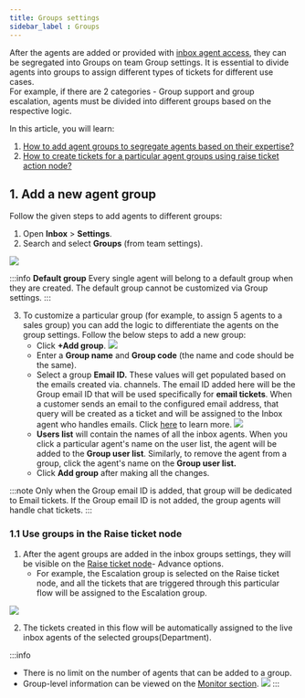 ```yaml
---
title: Groups settings
sidebar_label : Groups 
---
```




After the agents are added or provided with [inbox agent access](https://docs.yellow.ai/docs/platform_concepts/inbox), they can be segregated into Groups on team Group settings.
It is essential to divide agents into groups to assign different types of tickets for different use cases.   
For example, if there are 2 categories - Group support and group escalation, agents must be divided into different groups based on the respective logic. 

In this article, you will learn:
1. [How to add agent groups to segregate agents based on their expertise?](#1)
2. [How to create tickets for a particular agent groups using raise ticket action node?](#2)


## <a name="1"></a> 1. Add a new agent group

Follow the given steps to add agents to different groups:

1. Open **Inbox** > **Settings**. 
2. Search and select **Groups** (from team settings).

![](https://i.imgur.com/UABe1PU.png)


:::info
**Default group**
Every single agent will belong to a default group when they are created. The default group cannot be customized via Group settings. 
:::


3. To customize a particular group (for example, to assign 5 agents to a sales group) you can add the logic to differentiate the agents on the group settings. Follow the below steps to add a new group:   
	- Click **+Add group**.  ![](https://i.imgur.com/3BJ0Nco.png)
	-  Enter a **Group name** and **Group code** (the name and code should be the same). 
	- Select a group **Email ID.** These values will get populated based on the emails created via. channels. The email ID added here will be the Group email ID that will be used specifically for **email tickets**.  When a customer sends an email to the configured email address, that query will be created as a ticket and will be assigned to the Inbox agent who handles emails. Click [here](https://docs.yellow.ai/docs/platform_concepts/channelConfiguration/email-outbound) to learn more. 
	![](https://i.imgur.com/9RN7M6G.png)
	- **Users list** will contain the names of all the inbox agents. When you click a particular agent's name on the user list, the agent will be added to the **Group user list**.  Similarly, to remove the agent from a group, click the agent's name on the **Group user list.** 
	- Click **Add group** after making all the changes. 

:::note
Only when the Group email ID is added, that group will be dedicated to Email tickets. If the Group email ID is not added, the group agents will handle chat tickets. 
:::

### <a name="2"></a> 1.1  Use groups in the Raise ticket node

1. After the agent groups are added in the inbox groups settings, they will be visible on the [Raise ticket node](https://docs.yellow.ai/docs/platform_concepts/studio/build/nodes/action-nodes#17-raise-ticket)- Advance options.  
	- For example, the Escalation group is selected on the Raise ticket node, and all the tickets that are triggered through this particular flow will be assigned to the Escalation group. 

![](https://i.imgur.com/Ba6S98Z.png)

2. The tickets created in this flow will be automatically assigned to the live inbox agents of the selected groups(Department).  

:::info
- There is no limit on the number of agents that can be added to a group. 
- Group-level information can be viewed on the [Monitor section](https://docs.yellow.ai/docs/platform_concepts/inbox/monitor#3-teams). 
![](https://i.imgur.com/KHRBGMP.png)
:::

